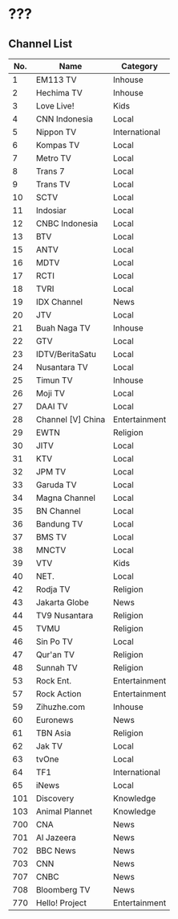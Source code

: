 # ???
## Channel List
No. | Name | Category
-- | -- | --
1 | EM113 TV | Inhouse
2 | Hechima TV | Inhouse
3 | Love Live! | Kids
4 | CNN Indonesia | Local
5 | Nippon TV | International
6 | Kompas TV | Local
7 | Metro TV | Local
8 | Trans 7 | Local
9 | Trans TV | Local
10 | SCTV | Local
11 | Indosiar | Local
12 | CNBC Indonesia | Local
13 | BTV | Local
15 | ANTV | Local
16 | MDTV | Local
17 | RCTI | Local
18 | TVRI | Local
19 | IDX Channel | News
20 | JTV | Local
21 | Buah Naga TV | Inhouse
22 | GTV | Local
23 | IDTV/BeritaSatu | Local
24 | Nusantara TV | Local
25 | Timun TV | Inhouse
26 | Moji TV | Local
27 | DAAI TV | Local
28 | Channel \[V\] China | Entertainment
29 | EWTN | Religion
30 | JITV | Local
31 | KTV | Local
32 | JPM TV | Local
33 | Garuda TV | Local
34 | Magna Channel | Local
35 | BN Channel | Local
36 | Bandung TV | Local
37 | BMS TV | Local
38 | MNCTV | Local
39 | VTV | Kids
40 | NET. | Local
42 | Rodja TV | Religion
43 | Jakarta Globe | News
44 | TV9 Nusantara | Religion
45 | TVMU | Religion
46 | Sin Po TV | Local
47 | Qur'an TV | Religion
48 | Sunnah TV | Religion
53 | Rock Ent. | Entertainment
57 | Rock Action | Entertainment
59 | Zihuzhe.com | Inhouse
60 | Euronews | News
61 | TBN Asia | Religion
62 | Jak TV | Local
63 | tvOne | Local
64 | TF1 | International
65 | iNews | Local
101 | Discovery | Knowledge
103 | Animal Plannet | Knowledge
700 | CNA | News
701 | Al Jazeera | News
702 | BBC News | News
703 | CNN | News
707 | CNBC | News
708 | Bloomberg TV | News
770 | Hello! Project | Entertainment
